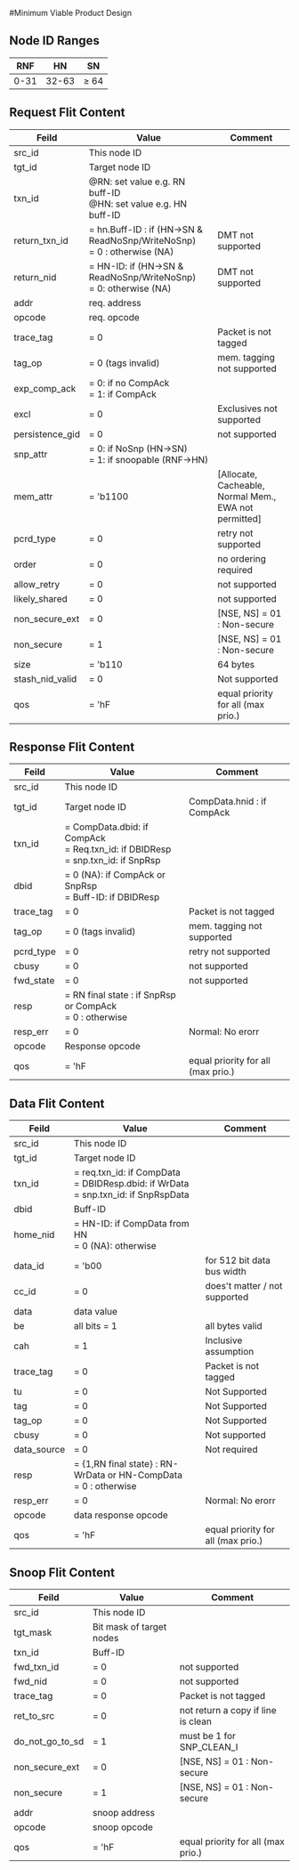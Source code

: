 #Minimum Viable Product Design

## Node ID Ranges

| RNF   | HN    | SN        | 
| ---   | ---   | ---       |
| 0-31  | 32-63 | $\ge$ 64  | 

## Request Flit Content 

| Feild             | Value             |  Comment  | 
| ----------------- | ----------------- | --------  | 
| src_id            | This node ID      | |
| tgt_id            | Target node ID    | |   
| txn_id            | @RN: set value e.g. RN buff-ID<br /> @HN: set value e.g. HN buff-ID   | | 
| return_txn_id     | = hn.Buff-ID : if (HN->SN & ReadNoSnp/WriteNoSnp) <br /> = 0 : otherwise (NA)  | DMT not supported | 
| return_nid        | = HN-ID: if (HN->SN & ReadNoSnp/WriteNoSnp) <br /> = 0: otherwise (NA)  | DMT not supported | 
| addr              | req. address      | |
| opcode            | req. opcode       | |     
| trace_tag         | = 0 | Packet is not tagged | 
| tag_op            | = 0 (tags invalid) | mem. tagging not supported  | 
| exp_comp_ack      | = 0: if no CompAck <br /> = 1: if CompAck
| excl              | = 0 | Exclusives not supported
| persistence_gid   | = 0 | not supported |   
| snp_attr          | = 0: if NoSnp (HN->SN) <br /> = 1: if snoopable (RNF->HN)
| mem_attr          | = 'b1100 | [Allocate, Cacheable, Normal Mem., EWA not permitted]
| pcrd_type         | = 0 | retry not supported | 
| order             | = 0 | no ordering required |  
| allow_retry       | = 0 | not supported | 
| likely_shared     | = 0 | not supported |   
| non_secure_ext    | = 0 | [NSE, NS] = 01 : Non-secure   | 
| non_secure        | = 1 | [NSE, NS] = 01 : Non-secure   | 
| size              | = 'b110  | 64 bytes |   
| stash_nid_valid   | = 0 | Not supported |        
| qos               | = 'hF              | equal priority for all (max prio.)|    


## Response Flit Content 

| Feild       | Value             |  Comment  | 
| ----------- | ----------------- | --------  | 
| src_id      | This node ID | | 
| tgt_id      | Target node ID | CompData.hnid : if CompAck| 
| txn_id      | = CompData.dbid: if CompAck <br /> = Req.txn_id: if DBIDResp <br /> = snp.txn_id: if SnpRsp | | 
| dbid        | = 0 (NA): if CompAck or SnpRsp<br /> = Buff-ID: if DBIDResp | | 
| trace_tag   | = 0 | Packet is not tagged | 
| tag_op      | = 0 (tags invalid) | mem. tagging not supported  | 
| pcrd_type   | = 0 | retry not supported |   
| cbusy       | = 0 | not supported | 
| fwd_state   | = 0 | not supported | 
| resp        | = RN final state : if SnpRsp or CompAck <br /> = 0 : otherwise |  | 
| resp_err    | = 0 | Normal: No erorr | 
| opcode      | Response opcode | | 
| qos         | = 'hF  | equal priority for all (max prio.)|    

## Data Flit Content 

| Feild       | Value             |  Comment  | 
| ----------- | ----------------- | --------  | 
| src_id      | This node ID | |   
| tgt_id      | Target node ID | |  
| txn_id      | = req.txn_id: if CompData  <br /> = DBIDResp.dbid: if WrData <br /> = snp.txn_id: if SnpRspData | |
| dbid        | Buff-ID | | 
| home_nid    | = HN-ID: if CompData from HN <br /> = 0 (NA): otherwise | | 
| data_id     | = 'b00 | for 512 bit data bus width | 
| cc_id       | = 0 | does't matter / not supported | 
| data        | data value |  | 
| be          | all bits = 1 | all bytes valid |  
| cah         | = 1   | Inclusive assumption | 
| trace_tag   | = 0 | Packet is not tagged |         
| tu          | = 0 | Not Supported | 
| tag         | = 0 | Not Supported | 
| tag_op      | = 0 | Not Supported |       
| cbusy       | = 0 | Not supported |   
| data_source | = 0  | Not required |        
| resp        | = {1,RN final state} : RN-WrData or HN-CompData <br /> = 0 : otherwise |  | 
| resp_err    | = 0 | Normal: No erorr |        
| opcode      | data response opcode | |       
| qos         | = 'hF  | equal priority for all (max prio.)|    

## Snoop Flit Content 

| Feild             | Value             |  Comment  | 
| ----------------  | ----------------- | --------  | 
| src_id            | This node ID  | |         
| tgt_mask          | Bit mask of target nodes |           
| txn_id            | Buff-ID | |         
| fwd_txn_id        | = 0 | not supported |             
| fwd_nid           | = 0 | not supported |          
| trace_tag         | = 0 | Packet is not tagged |           
| ret_to_src        | = 0 | not return a copy if line is clean |            
| do_not_go_to_sd   | = 1 | must be 1 for SNP_CLEAN_I |                  
| non_secure_ext    | = 0 | [NSE, NS] = 01 : Non-secure   |                
| non_secure        | = 1 | [NSE, NS] = 01 : Non-secure   |            
| addr              | snoop address | |       
| opcode            | snoop opcode  | | 
| qos               | = 'hF  | equal priority for all (max prio.)|     